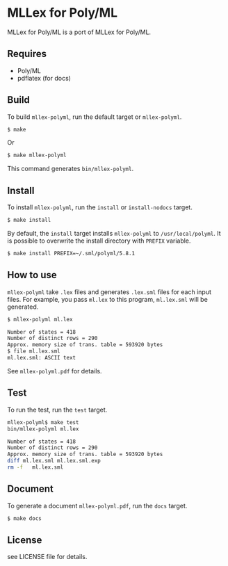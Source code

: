 # MLLex for Poly/ML

MLLex for Poly/ML is a port of MLLex for Poly/ML.


## Requires

- Poly/ML
- pdflatex (for docs)


## Build

To build `mllex-polyml`, run the default target or `mllex-polyml`.

```sh
$ make
```

Or

```sh
$ make mllex-polyml
```

This command generates `bin/mllex-polyml`.


## Install

To install `mllex-polyml`, run the `install` or `install-nodocs` target.

```sh
$ make install
```

By default, the `install` target installs `mllex-polyml` to `/usr/local/polyml`.
It is possible to overwrite the install directory with `PREFIX` variable.

```sh
$ make install PREFIX=~/.sml/polyml/5.8.1
```


## How to use

`mllex-polyml` take `.lex` files and generates `.lex.sml` files for each input files.
For example, you pass `ml.lex` to this program, `ml.lex.sml` will be generated.

```sh
$ mllex-polyml ml.lex

Number of states = 418
Number of distinct rows = 290
Approx. memory size of trans. table = 593920 bytes
$ file ml.lex.sml 
ml.lex.sml: ASCII text
```

See `mllex-polyml.pdf` for details.


## Test

To run the test, run the `test` target.

```sh
mllex-polyml$ make test
bin/mllex-polyml ml.lex

Number of states = 418
Number of distinct rows = 290
Approx. memory size of trans. table = 593920 bytes
diff ml.lex.sml ml.lex.sml.exp
rm -f   ml.lex.sml
```


## Document

To generate a document `mllex-polyml.pdf`, run the `docs` target.

```sh
$ make docs
```


## License

see LICENSE file for details.

